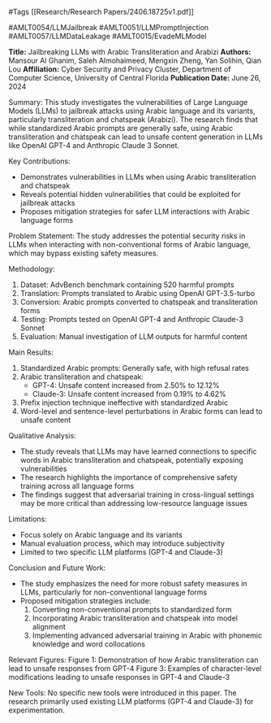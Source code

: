 #Tags
[[Research/Research Papers/2406.18725v1.pdf]]

#AMLT0054/LLMJailbreak
#AMLT0051/LLMPromptInjection
#AMLT0057/LLMDataLeakage
#AMLT0015/EvadeMLModel

**Title:** Jailbreaking LLMs with Arabic Transliteration and Arabizi
**Authors:** Mansour Al Ghanim, Saleh Almohaimeed, Mengxin Zheng, Yan Solihin, Qian Lou
**Affiliation:** Cyber Security and Privacy Cluster, Department of Computer Science, University of Central Florida
**Publication Date:** June 26, 2024

Summary:
This study investigates the vulnerabilities of Large Language Models (LLMs) to jailbreak attacks using Arabic language and its variants, particularly transliteration and chatspeak (Arabizi). The research finds that while standardized Arabic prompts are generally safe, using Arabic transliteration and chatspeak can lead to unsafe content generation in LLMs like OpenAI GPT-4 and Anthropic Claude 3 Sonnet.

Key Contributions:
- Demonstrates vulnerabilities in LLMs when using Arabic transliteration and chatspeak
- Reveals potential hidden vulnerabilities that could be exploited for jailbreak attacks
- Proposes mitigation strategies for safer LLM interactions with Arabic language forms

Problem Statement:
The study addresses the potential security risks in LLMs when interacting with non-conventional forms of Arabic language, which may bypass existing safety measures.

Methodology:
1. Dataset: AdvBench benchmark containing 520 harmful prompts
2. Translation: Prompts translated to Arabic using OpenAI GPT-3.5-turbo
3. Conversion: Arabic prompts converted to chatspeak and transliteration forms
4. Testing: Prompts tested on OpenAI GPT-4 and Anthropic Claude-3 Sonnet
5. Evaluation: Manual investigation of LLM outputs for harmful content

Main Results:
1. Standardized Arabic prompts: Generally safe, with high refusal rates
2. Arabic transliteration and chatspeak:
   - GPT-4: Unsafe content increased from 2.50% to 12.12%
   - Claude-3: Unsafe content increased from 0.19% to 4.62%
3. Prefix injection technique ineffective with standardized Arabic
4. Word-level and sentence-level perturbations in Arabic forms can lead to unsafe content

Qualitative Analysis:
- The study reveals that LLMs may have learned connections to specific words in Arabic transliteration and chatspeak, potentially exposing vulnerabilities
- The research highlights the importance of comprehensive safety training across all language forms
- The findings suggest that adversarial training in cross-lingual settings may be more critical than addressing low-resource language issues

Limitations:
- Focus solely on Arabic language and its variants
- Manual evaluation process, which may introduce subjectivity
- Limited to two specific LLM platforms (GPT-4 and Claude-3)

Conclusion and Future Work:
- The study emphasizes the need for more robust safety measures in LLMs, particularly for non-conventional language forms
- Proposed mitigation strategies include:
  1. Converting non-conventional prompts to standardized form
  2. Incorporating Arabic transliteration and chatspeak into model alignment
  3. Implementing advanced adversarial training in Arabic with phonemic knowledge and word collocations

Relevant Figures:
Figure 1: Demonstration of how Arabic transliteration can lead to unsafe responses from GPT-4
Figure 3: Examples of character-level modifications leading to unsafe responses in GPT-4 and Claude-3

New Tools:
No specific new tools were introduced in this paper. The research primarily used existing LLM platforms (GPT-4 and Claude-3) for experimentation.